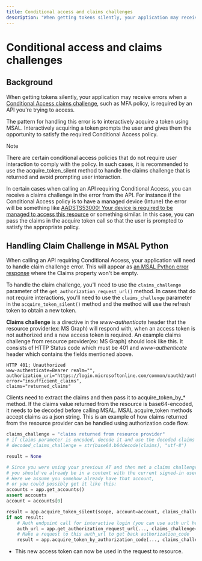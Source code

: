 ```yaml
---
title: Conditional access and claims challenges
description: "When getting tokens silently, your application may receive errors when a Conditional Access claims challenge, such as MFA polic, is required by an API you're trying to access."
---
```


# Conditional access and claims challenges

## Background

When getting tokens silently, your application may receive errors when a [Conditional Access claims challenge](/azure/active-directory/develop/conditional-access-dev-guide), such as MFA policy, is required by an API you're trying to access.

The pattern for handling this error is to interactively acquire a token using MSAL. Interactively acquiring a token prompts the user and gives them the opportunity to satisfy the required Conditional Access policy.

> [!NOTE]
> There are certain conditional access policies that do not require user interaction to comply with the policy. In such cases, it is recommended to use the acquire_token_silent method to handle the claims challenge that is returned and avoid prompting user interaction.

In certain cases when calling an API requiring Conditional Access, you can receive a claims challenge in the error from the API. For instance if the Conditional Access policy is to have a managed device (Intune) the error will be something like
[AADSTS53000: Your device is required to be managed to access this resource](/azure/active-directory/develop/reference-aadsts-error-codes)
or something similar. In this case, you can pass the claims in the acquire token call so that the user is prompted to satisfy the appropriate policy.

## Handling Claim Challenge in MSAL Python

When calling an API requiring Conditional Access, your application will need to handle claim challenge error.
This will appear as
[an MSAL Python error response](/azure/active-directory/develop/msal-handling-exceptions?tabs=python)
where the Claims property won't be empty.

To handle the claim challenge, you'll need to use the `claims_challenge` parameter of the `get_authorization_request_url()` method. In cases that do not require interactions, you'll need to use the `claims_challenge` parameter in the `acquire_token_silent()` method and the method will use the refresh token to obtain a new token.

**Claims challenge** is a directive in the *www-authenticate* header that the resource provider(ex: MS Graph) will respond with, when an access token is not authorized and a new access token is required. An example claims challenge from resource provider(ex: MS Graph) should look like this. It consists of HTTP Status code which must be 401 and *www-authenticate* header which contains the fields mentioned above.

```http
HTTP 401; Unauthorized 
www-authenticate=Bearer realm="", 
authorization_uri="https://login.microsoftonline.com/common/oauth2/authorize", 
error="insufficient_claims", 
claims="returned_claims"
```

Clients need to extract the claims and then pass it to acquire_token_by_* method. If the claims value returned from the resource is base64-encoded, it needs to be decoded before calling MSAL. MSAL acquire_token methods accept claims as a json string. This is an example of how claims returned from the resource provider can be handled using authorization code flow.

```python
claims_challenge = "claims returned from resource provider"
# if claims parameter is encoded, decode it and use the decoded claims
# decoded_claims_challenge = str(base64.b64decode(claims), "utf-8")

result = None

# Since you were using your previous AT and then met a claims challenge,
# you should've already be in a context with the current signed-in user.
# Here we assume you somehow already have that account,
# or you could possibly get it like this:
accounts = app.get_accounts()
assert accounts
account = accounts[0]

result = app.acquire_token_silent(scope, account=account, claims_challenge=claims_challenge)
if not result:
    # Auth endpoint call for interactive login (you can use auth url helper)
    auth_url = app.get_authorization_request_url(..., claims_challenge=claims_challenge)
    # Make a request to this auth_url to get back authorization_code
    result = app.acquire_token_by_authorization_code(..., claims_challenge=claims_challenge)
```

- This new access token can now be used in the request to resource.